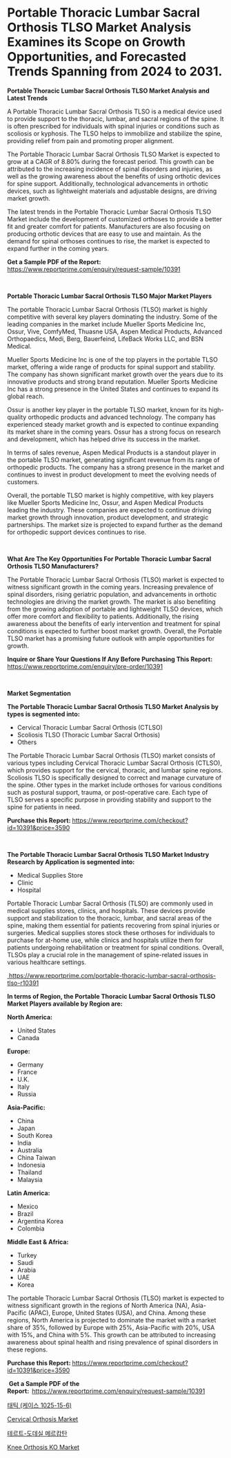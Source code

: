 <p><h1>Portable Thoracic Lumbar Sacral Orthosis TLSO Market Analysis Examines its Scope on Growth Opportunities, and Forecasted Trends Spanning from 2024 to 2031.</h1></p><p><strong>Portable Thoracic Lumbar Sacral Orthosis TLSO Market Analysis and Latest Trends</strong></p>
<p><p>A Portable Thoracic Lumbar Sacral Orthosis TLSO is a medical device used to provide support to the thoracic, lumbar, and sacral regions of the spine. It is often prescribed for individuals with spinal injuries or conditions such as scoliosis or kyphosis. The TLSO helps to immobilize and stabilize the spine, providing relief from pain and promoting proper alignment.</p><p>The Portable Thoracic Lumbar Sacral Orthosis TLSO Market is expected to grow at a CAGR of 8.80% during the forecast period. This growth can be attributed to the increasing incidence of spinal disorders and injuries, as well as the growing awareness about the benefits of using orthotic devices for spine support. Additionally, technological advancements in orthotic devices, such as lightweight materials and adjustable designs, are driving market growth.</p><p>The latest trends in the Portable Thoracic Lumbar Sacral Orthosis TLSO Market include the development of customized orthoses to provide a better fit and greater comfort for patients. Manufacturers are also focusing on producing orthotic devices that are easy to use and maintain. As the demand for spinal orthoses continues to rise, the market is expected to expand further in the coming years.</p></p>
<p><strong>Get a Sample PDF of the Report:&nbsp;</strong> <a href="https://www.reportprime.com/enquiry/request-sample/10391">https://www.reportprime.com/enquiry/request-sample/10391</a></p>
<p>&nbsp;</p>
<p><strong>Portable Thoracic Lumbar Sacral Orthosis TLSO Major Market Players</strong></p>
<p><p>The portable Thoracic Lumbar Sacral Orthosis (TLSO) market is highly competitive with several key players dominating the industry. Some of the leading companies in the market include Mueller Sports Medicine Inc, Ossur, Vive, ComfyMed, Thuasne USA, Aspen Medical Products, Advanced Orthopaedics, Medi, Berg, Bauerfeind, LifeBack Works LLC, and BSN Medical.</p><p>Mueller Sports Medicine Inc is one of the top players in the portable TLSO market, offering a wide range of products for spinal support and stability. The company has shown significant market growth over the years due to its innovative products and strong brand reputation. Mueller Sports Medicine Inc has a strong presence in the United States and continues to expand its global reach.</p><p>Ossur is another key player in the portable TLSO market, known for its high-quality orthopedic products and advanced technology. The company has experienced steady market growth and is expected to continue expanding its market share in the coming years. Ossur has a strong focus on research and development, which has helped drive its success in the market.</p><p>In terms of sales revenue, Aspen Medical Products is a standout player in the portable TLSO market, generating significant revenue from its range of orthopedic products. The company has a strong presence in the market and continues to invest in product development to meet the evolving needs of customers.</p><p>Overall, the portable TLSO market is highly competitive, with key players like Mueller Sports Medicine Inc, Ossur, and Aspen Medical Products leading the industry. These companies are expected to continue driving market growth through innovation, product development, and strategic partnerships. The market size is projected to expand further as the demand for orthopedic support devices continues to rise.</p></p>
<p>&nbsp;</p>
<p><strong>What Are The Key Opportunities For Portable Thoracic Lumbar Sacral Orthosis TLSO Manufacturers?</strong></p>
<p><p>The Portable Thoracic Lumbar Sacral Orthosis (TLSO) market is expected to witness significant growth in the coming years. Increasing prevalence of spinal disorders, rising geriatric population, and advancements in orthotic technologies are driving the market growth. The market is also benefiting from the growing adoption of portable and lightweight TLSO devices, which offer more comfort and flexibility to patients. Additionally, the rising awareness about the benefits of early intervention and treatment for spinal conditions is expected to further boost market growth. Overall, the Portable TLSO market has a promising future outlook with ample opportunities for growth.</p></p>
<p><strong>Inquire or Share Your Questions If Any Before Purchasing This Report:</strong> <a href="https://www.reportprime.com/enquiry/pre-order/10391">https://www.reportprime.com/enquiry/pre-order/10391</a></p>
<p>&nbsp;</p>
<p><strong>Market Segmentation</strong></p>
<p><strong>The Portable Thoracic Lumbar Sacral Orthosis TLSO Market Analysis by types is segmented into:</strong></p>
<p><ul><li>Cervical Thoracic Lumbar Sacral Orthosis (CTLSO)</li><li>Scoliosis TLSO (Thoracic Lumbar Sacral Orthosis)</li><li>Others</li></ul></p>
<p><p>The Portable Thoracic Lumbar Sacral Orthosis (TLSO) market consists of various types including Cervical Thoracic Lumbar Sacral Orthosis (CTLSO), which provides support for the cervical, thoracic, and lumbar spine regions. Scoliosis TLSO is specifically designed to correct and manage curvature of the spine. Other types in the market include orthoses for various conditions such as postural support, trauma, or post-operative care. Each type of TLSO serves a specific purpose in providing stability and support to the spine for patients in need.</p></p>
<p><strong>Purchase this Report:&nbsp;</strong><a href="https://www.reportprime.com/checkout?id=10391&price=3590">https://www.reportprime.com/checkout?id=10391&price=3590</a></p>
<p>&nbsp;</p>
<p><strong>The Portable Thoracic Lumbar Sacral Orthosis TLSO Market Industry Research by Application is segmented into:</strong></p>
<p><ul><li>Medical Supplies Store</li><li>Clinic</li><li>Hospital</li></ul></p>
<p><p>Portable Thoracic Lumbar Sacral Orthosis (TLSO) are commonly used in medical supplies stores, clinics, and hospitals. These devices provide support and stabilization to the thoracic, lumbar, and sacral areas of the spine, making them essential for patients recovering from spinal injuries or surgeries. Medical supplies stores stock these orthoses for individuals to purchase for at-home use, while clinics and hospitals utilize them for patients undergoing rehabilitation or treatment for spinal conditions. Overall, TLSOs play a crucial role in the management of spine-related issues in various healthcare settings.</p></p>
<p><a href="https://www.reportprime.com/portable-thoracic-lumbar-sacral-orthosis-tlso-r10391">&nbsp;https://www.reportprime.com/portable-thoracic-lumbar-sacral-orthosis-tlso-r10391</a></p>
<p><strong>In terms of Region, the Portable Thoracic Lumbar Sacral Orthosis TLSO Market Players available by Region are:</strong></p>
<p>
    <p> <strong> North America: </strong>
        <ul>
            <li>United States</li>
            <li>Canada</li>
        </ul>
        </p> 
    <p> <strong> Europe: </strong>
        <ul>
            <li>Germany</li>
            <li>France</li>
            <li>U.K.</li>
            <li>Italy</li>
            <li>Russia</li>
        </ul>
        </p> 
    <p> <strong> Asia-Pacific: </strong>
        <ul>
            <li>China</li>
            <li>Japan</li>
            <li>South Korea</li>
            <li>India</li>
            <li>Australia</li>
            <li>China Taiwan</li>
            <li>Indonesia</li>
            <li>Thailand</li>
            <li>Malaysia</li>
        </ul>
        </p> 
    <p> <strong> Latin America: </strong>
        <ul>
            <li>Mexico</li>
            <li>Brazil</li>
            <li>Argentina Korea</li>
            <li>Colombia</li>
        </ul>
        </p> 
    <p> <strong> Middle East & Africa: </strong>
        <ul>
            <li>Turkey</li>
            <li>Saudi</li>
            <li>Arabia</li>
            <li>UAE</li>
            <li>Korea</li>
        </ul>
    </p>
    </p>
<p><p>The portable Thoracic Lumbar Sacral Orthosis (TLSO) market is expected to witness significant growth in the regions of North America (NA), Asia-Pacific (APAC), Europe, United States (USA), and China. Among these regions, North America is projected to dominate the market with a market share of 35%, followed by Europe with 25%, Asia-Pacific with 20%, USA with 15%, and China with 5%. This growth can be attributed to increasing awareness about spinal health and rising prevalence of spinal disorders in these regions.</p></p>
<p><strong>Purchase this Report: </strong><a href="https://www.reportprime.com/checkout?id=10391&price=3590">https://www.reportprime.com/checkout?id=10391&price=3590</a></p>
<p>&nbsp;<strong>Get a Sample PDF of the Report:&nbsp;&nbsp;</strong><a href="https://www.reportprime.com/enquiry/request-sample/10391">https://www.reportprime.com/enquiry/request-sample/10391</a></p>
<p><strong></strong></p>
<p><p><a href="https://github.com/berlianaparadilla48/Market-Research-Report-List-1/blob/main/8115293122109.md">태틱 (케이스 1025-15-6)</a></p><p><a href="https://github.com/biheemgalvinlouises6hokrh3h/Market-Research-Report-List-3/blob/main/cervical-orthosis-market.md">Cervical Orthosis Market</a></p><p><a href="https://github.com/dollarearner151/Market-Research-Report-List-1/blob/main/9342164122108.md">테르트-도데실 메르캅탄</a></p><p><a href="https://github.com/guneycigdem35/Market-Research-Report-List-4/blob/main/knee-orthosis-ko-market.md">Knee Orthosis KO Market</a></p></p>